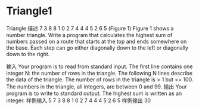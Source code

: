 # Triangle1
Triangle
描述
7
3 8
8 1 0
2 7 4 4
4 5 2 6 5
(Figure 1)
Figure 1 shows a number triangle. Write a program that calculates the highest sum of numbers passed on a route that starts at the top and ends somewhere on the base. Each step can go either diagonally down to the left or diagonally down to the right.

输入
Your program is to read from standard input. The first line contains one integer N: the number of rows in the triangle. The following N lines describe the data of the triangle. The number of rows in the triangle is > 1 but <= 100. The numbers in the triangle, all integers, are between 0 and 99.
输出
Your program is to write to standard output. The highest sum is written as an integer.
样例输入
5
7
3 8
8 1 0 
2 7 4 4
4 5 2 6 5
样例输出
30

